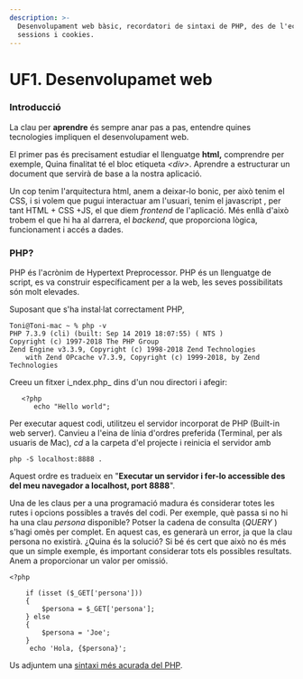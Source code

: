 ```yaml
---
description: >-
  Desenvolupament web bàsic, recordatori de sintaxi de PHP, des de l'echo a les
  sessions i cookies.
---
```


# UF1. Desenvolupamet web

### Introducció

La clau per **aprendre** és sempre anar pas a pas, entendre quines tecnologies impliquen el desenvolupament web.

El primer pas és precisament estudiar el llenguatge **html,** comprendre per exemple, Quina finalitat té el bloc etiqueta _&lt;div&gt;_. Aprendre a estructurar un document que servirà de base a la nostra aplicació. 

Un cop tenim l'arquitectura html, anem a deixar-lo bonic, per això tenim el CSS, i si volem que pugui interactuar am l'usuari, tenim el javascript , per tant HTML + CSS +JS, el que diem _frontend_ de l'aplicació. Més enllà d'això trobem el que hi ha al darrera, el _backend_, que proporciona lògica, funcionament i accés a dades.

### **PHP?**

PHP és l'acrònim de Hypertext Preprocessor. PHP és un llenguatge de script, es va construir específicament per a la web, les seves possibilitats són molt elevades.  


Suposant que s'ha instal·lat correctament PHP, 

```text
Toni@Toni-mac ~ % php -v
PHP 7.3.9 (cli) (built: Sep 14 2019 18:07:55) ( NTS )
Copyright (c) 1997-2018 The PHP Group
Zend Engine v3.3.9, Copyright (c) 1998-2018 Zend Technologies
    with Zend OPcache v7.3.9, Copyright (c) 1999-2018, by Zend Technologies
```

Creeu un fitxer i_ndex.php_ dins d'un nou  directori  i afegir:  


```text
   <?php
      echo "Hello world";
```

Per executar aquest codi, utilitzeu el servidor incorporat de PHP \(Built-in web server\). Canvieu a l'eina de línia d'ordres preferida \(Terminal, per als usuaris de Mac\), _cd_ a la carpeta d'el projecte i reinicia el servidor amb 

```text
php -S localhost:8888 .
```

Aquest ordre es tradueix en "**Executar un servidor i fer-lo accessible des del meu navegador a localhost, port 8888**".  


Una de les claus per a una programació madura és considerar totes les rutes i opcions  possibles a través del  codi. Per exemple, què passa si no hi ha una clau _persona_  disponible? Potser la cadena de consulta \(_QUERY_ \) s'hagi omès per complet. En aquest cas, es generarà un error, ja que la clau persona no existirà. ¿Quina és la solució? Si bé és cert que això no és més que un simple exemple, és important considerar tots els possibles resultats. Anem a proporcionar un valor per omissió.  


```text
<?php

    if (isset ($_GET['persona']))
    {  
        $persona = $_GET['persona'];
    } else
    {
        $persona = 'Joe';
    }
     echo 'Hola, {$persona}';

```

Us adjuntem una [sintaxi més acurada del PHP](../sintaxi-php.md).

